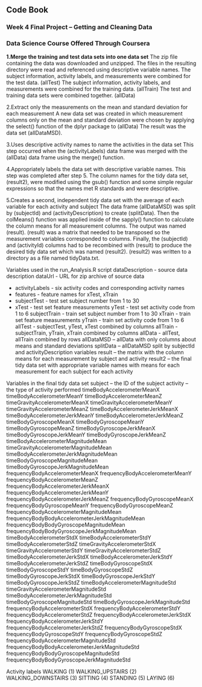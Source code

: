 
 ## Code Book

### Week 4 Final Project – Getting and Cleaning Data
### Data Science Course Offered Through Coursera


**1.Merge the training and test data sets into one data set**
The zip file containing the data was downloaded and unzipped. The files in the resulting directory were read and referenced using descriptive variable names. 
The subject information, activity labels, and measurements were combined for the test data. (allTest)
The subject information, activity labels, and measurements were combined for the training data. (allTrain)
The test and training data sets were combined together. (allData)

2.Extract only the measurements on the mean and standard deviation for each measurement
A new data set was created in which measurement columns only on the mean and standard deviation were chosen by applying the select() function of the dplyr package to (allData) 
The result was the data set (allDataMSD).

3.Uses descriptive activity names to name the activities in the data set
This step occurred when the (activityLabels) data frame was merged with the (allData) data frame using the merge() function. 

4.Appropriately labels the data set with descriptive variable names.
This step was completed after step 5.
The column names for the tidy data set, (result2), were modified using the gsub() function and some simple regular expressions so that the names met R standards and were descriptive.

5.Creates a second, independent tidy data set with the average of each variable for each activity and subject
The data frame (allDataMSD) was split by (subjectId) and (activityDescription) to create (splitData).
Then the colMeans() function was applied inside of the sapply() function to calculate the column means for all measurement columns. The output was named (result).
(result) was a matrix that needed to be transposed so the measurement variables corresponded to columns. 
Finally, the (subjectId) and (activityId) columns had to be recombined with (result) to produce the desired tidy data set which was named (result2). 
(result2) was written to a directory as a file named tidyData.txt.


Variables used in the run_Analysis.R script
dataDescription - source data description
dataUrl - URL for zip archive of source data

* activityLabels - six activity codes and corresponding activity names
* features - feature names for xTest, xTrain
* subjectTest - test set subject number from 1 to 30
* xTest - test set feature measurements
yTest - test set activity code from 1 to 6
subjectTrain - train set subject number from 1 to 30
xTrain - train set feature measurements
yTrain - train set activity code from 1 to 6
allTest - subjectTest, yTest, xTest combined by columns
allTrain - subjectTrain, yTrain, xTrain combined by columns
allData - allTest, allTrain combined by rows
allDataMSD – allData with only columns about means and standard deviations
splitData – allDataMSD split by subjectId and activityDescription variables
result – the matrix with the column means for each measurement by subject and activity 
result2 – the final tidy data set with appropriate variable names with means for each measurement for each subject for each activity

Variables in the final tidy data set
subject – the ID of the subject
activity – the type of activity performed
timeBodyAccelerometerMeanX
timeBodyAccelerometerMeanY
timeBodyAccelerometerMeanZ
timeGravityAccelerometerMeanX
timeGravityAccelerometerMeanY
timeGravityAccelerometerMeanZ
timeBodyAccelerometerJerkMeanX
timeBodyAccelerometerJerkMeanY
timeBodyAccelerometerJerkMeanZ
timeBodyGyroscopeMeanX
timeBodyGyroscopeMeanY
timeBodyGyroscopeMeanZ
timeBodyGyroscopeJerkMeanX
timeBodyGyroscopeJerkMeanY
timeBodyGyroscopeJerkMeanZ
timeBodyAccelerometerMagnitudeMean
timeGravityAccelerometerMagnitudeMean
timeBodyAccelerometerJerkMagnitudeMean
timeBodyGyroscopeMagnitudeMean
timeBodyGyroscopeJerkMagnitudeMean
frequencyBodyAccelerometerMeanX
frequencyBodyAccelerometerMeanY
frequencyBodyAccelerometerMeanZ
frequencyBodyAccelerometerJerkMeanX
frequencyBodyAccelerometerJerkMeanY
frequencyBodyAccelerometerJerkMeanZ
frequencyBodyGyroscopeMeanX
frequencyBodyGyroscopeMeanY
frequencyBodyGyroscopeMeanZ
frequencyBodyAccelerometerMagnitudeMean
frequencyBodyBodyAccelerometerJerkMagnitudeMean
frequencyBodyBodyGyroscopeMagnitudeMean
frequencyBodyBodyGyroscopeJerkMagnitudeMean
timeBodyAccelerometerStdX
timeBodyAccelerometerStdY
timeBodyAccelerometerStdZ
timeGravityAccelerometerStdX
timeGravityAccelerometerStdY
timeGravityAccelerometerStdZ
timeBodyAccelerometerJerkStdX
timeBodyAccelerometerJerkStdY
timeBodyAccelerometerJerkStdZ
timeBodyGyroscopeStdX
timeBodyGyroscopeStdY
timeBodyGyroscopeStdZ
timeBodyGyroscopeJerkStdX
timeBodyGyroscopeJerkStdY
timeBodyGyroscopeJerkStdZ
timeBodyAccelerometerMagnitudeStd
timeGravityAccelerometerMagnitudeStd
timeBodyAccelerometerJerkMagnitudeStd
timeBodyGyroscopeMagnitudeStd
timeBodyGyroscopeJerkMagnitudeStd
frequencyBodyAccelerometerStdX
frequencyBodyAccelerometerStdY
frequencyBodyAccelerometerStdZ
frequencyBodyAccelerometerJerkStdX
frequencyBodyAccelerometerJerkStdY
frequencyBodyAccelerometerJerkStdZ
frequencyBodyGyroscopeStdX
frequencyBodyGyroscopeStdY
frequencyBodyGyroscopeStdZ
frequencyBodyAccelerometerMagnitudeStd
frequencyBodyBodyAccelerometerJerkMagnitudeStd
frequencyBodyBodyGyroscopeMagnitudeStd
frequencyBodyBodyGyroscopeJerkMagnitudeStd

Activity labels
WALKING (1)
WALKING_UPSTAIRS (2)
WALKING_DOWNSTAIRS (3)
SITTING (4)
STANDING (5)
LAYING (6)

